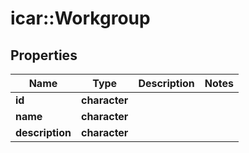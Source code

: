 # icar::Workgroup


## Properties

Name | Type | Description | Notes
------------ | ------------- | ------------- | -------------|
 **id** | **character** |  | 
 **name** | **character** |  | 
 **description** | **character** |  | 


